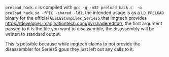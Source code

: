 `preload_hack.c` is compiled with `gcc -g -m32 preload_hack.c  -o preload_hack.so -fPIC -shared -ldl`, the intended usage is as a `LD_PRELOAD` binary for the official `GLSLESCompiler_Series5` that imgtech provides https://developer.imaginationtech.com/pvrshadereditor/, the first argument passed to it is the file you want to disassemble, the disassembly will be written to standard output.


This is possible because while imgtech claims to not provide the disassembler for Series5 gpus they just left out any calls to it.
